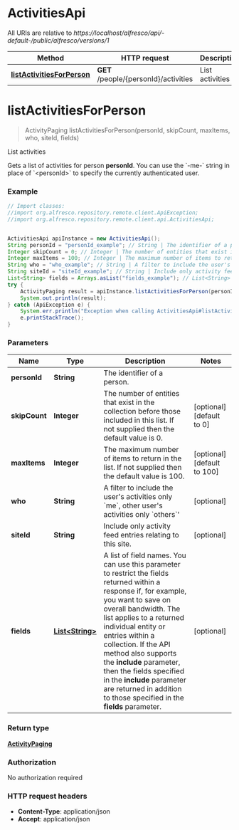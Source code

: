 # ActivitiesApi

All URIs are relative to *https://localhost/alfresco/api/-default-/public/alfresco/versions/1*

Method | HTTP request | Description
------------- | ------------- | -------------
[**listActivitiesForPerson**](ActivitiesApi.md#listActivitiesForPerson) | **GET** /people/{personId}/activities | List activities


<a name="listActivitiesForPerson"></a>
# **listActivitiesForPerson**
> ActivityPaging listActivitiesForPerson(personId, skipCount, maxItems, who, siteId, fields)

List activities

Gets a list of activities for person **personId**.  You can use the &#x60;-me-&#x60; string in place of &#x60;&lt;personId&gt;&#x60; to specify the currently authenticated user. 

### Example
```java
// Import classes:
//import org.alfresco.repository.remote.client.ApiException;
//import org.alfresco.repository.remote.client.api.ActivitiesApi;


ActivitiesApi apiInstance = new ActivitiesApi();
String personId = "personId_example"; // String | The identifier of a person.
Integer skipCount = 0; // Integer | The number of entities that exist in the collection before those included in this list.  If not supplied then the default value is 0. 
Integer maxItems = 100; // Integer | The maximum number of items to return in the list.  If not supplied then the default value is 100. 
String who = "who_example"; // String | A filter to include the user's activities only `me`, other user's activities only `others`' 
String siteId = "siteId_example"; // String | Include only activity feed entries relating to this site.
List<String> fields = Arrays.asList("fields_example"); // List<String> | A list of field names.  You can use this parameter to restrict the fields returned within a response if, for example, you want to save on overall bandwidth.  The list applies to a returned individual entity or entries within a collection.  If the API method also supports the **include** parameter, then the fields specified in the **include** parameter are returned in addition to those specified in the **fields** parameter. 
try {
    ActivityPaging result = apiInstance.listActivitiesForPerson(personId, skipCount, maxItems, who, siteId, fields);
    System.out.println(result);
} catch (ApiException e) {
    System.err.println("Exception when calling ActivitiesApi#listActivitiesForPerson");
    e.printStackTrace();
}
```

### Parameters

Name | Type | Description  | Notes
------------- | ------------- | ------------- | -------------
 **personId** | **String**| The identifier of a person. |
 **skipCount** | **Integer**| The number of entities that exist in the collection before those included in this list.  If not supplied then the default value is 0.  | [optional] [default to 0]
 **maxItems** | **Integer**| The maximum number of items to return in the list.  If not supplied then the default value is 100.  | [optional] [default to 100]
 **who** | **String**| A filter to include the user&#39;s activities only &#x60;me&#x60;, other user&#39;s activities only &#x60;others&#x60;&#39;  | [optional]
 **siteId** | **String**| Include only activity feed entries relating to this site. | [optional]
 **fields** | [**List&lt;String&gt;**](String.md)| A list of field names.  You can use this parameter to restrict the fields returned within a response if, for example, you want to save on overall bandwidth.  The list applies to a returned individual entity or entries within a collection.  If the API method also supports the **include** parameter, then the fields specified in the **include** parameter are returned in addition to those specified in the **fields** parameter.  | [optional]

### Return type

[**ActivityPaging**](ActivityPaging.md)

### Authorization

No authorization required

### HTTP request headers

 - **Content-Type**: application/json
 - **Accept**: application/json

